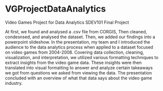 # VGProjectDataAnalytics
Video Games Project for Data Analytics 
SDEV101 Final Project

At first, we found and analysed a .csv file from CORGIS, Then cleaned, condesnsed, and analysed the dataset. 
Then, we added our findings into a powerpoint slideshow. 
In the presentation, my team and I introduced the audience to the data analytics process when applied to a dataset focused on video games from 2004-2008. Covering data collection, cleaning, visualization, and interpretation, we utilized various formatting techniques to extract insights from the video game data. These insights were then translated into visual formatting to answer and analyze certain takeaways we got from questions we asked from viewing the data. The presentation concluded with an overview of what that data says about the video game industry. 
